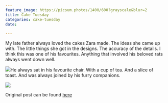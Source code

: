 ```yaml
---
feature_image: https://picsum.photos/1400/600?grayscale&blur=2
title: Cake Tuesday
categories: cake-tuesday
date: 

---
```

My late father always loved the cakes Zara made. The ideas she came up with. The little things she got in the designs. The accuracy of the details. I think this was one of his favourites. Anything that involved his beloved rats always went down well.

![](https://res.cloudinary.com/paddysplace/image/upload/v1629101063/cake-tuesday/2005_0622Image0004_2_.0_az3tdi.jpg)He always sat in his favourite chair. With a cup of tea. And a slice of toast. And was always joined by his furry companions.

![](https://res.cloudinary.com/paddysplace/image/upload/v1629101063/cake-tuesday/2005_0622Image0009.0_h6gckb.jpg)

Original post can be found [here](https://www.archives.thisispaddys.space/cakes/2006/05/09/cake-tuesday_09/ "Cake Tueday")